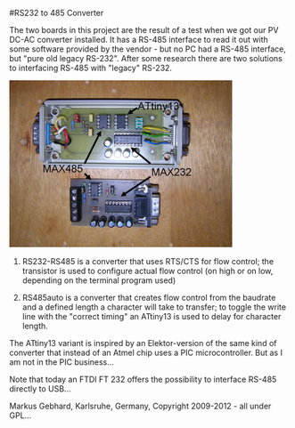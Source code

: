 #RS232 to 485 Converter

The two boards in this project are the result of a test when we got our
PV DC-AC converter installed. It has a RS-485 interface to read it out with
some software provided by the vendor - but no PC had a RS-485 interface, but
"pure old legacy RS-232". After some research there are two solutions to
interfacing RS-485 with "legacy" RS-232.

<img src="RS232-RS485-Conv.JPG" width=400px>

1) RS232-RS485 is a converter that uses RTS/CTS for flow control; the transistor
   is used to configure actual flow control (on high or on low, depending on the
   terminal program used)

2) RS485auto is a converter that creates flow control from the baudrate and
   a defined length a character will take to transfer; to toggle the write
   line with the "correct timing" an ATtiny13 is used to delay for character length.

The ATtiny13 variant is inspired by an Elektor-version of the same kind of
converter that instead of an Atmel chip uses a PIC microcontroller. But as I am
not in the PIC business...

Note that today an FTDI FT 232 offers the possibility to interface RS-485 directly
to USB...

Markus Gebhard, Karlsruhe, Germany, Copyright 2009-2012 - all under GPL...
